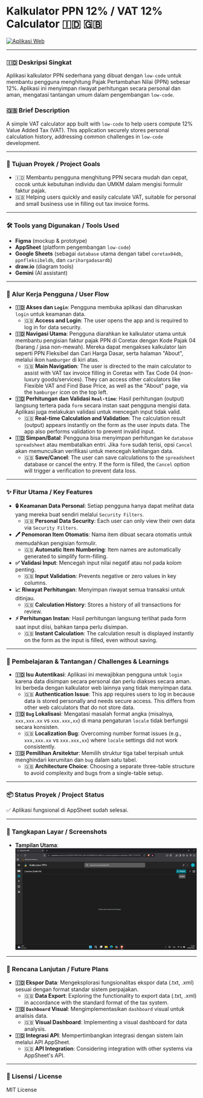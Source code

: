 # Kalkulator PPN 12% / VAT 12% Calculator 🇮🇩 🇬🇧

[![Aplikasi Web](https://img.shields.io/badge/Aplikasi_Web-Buka_Aplikasi-blue)](https://www.appsheet.com/start/c6b2645b-0d30-430a-ae0a-5956d68abd3c)

---

### 🇮🇩 Deskripsi Singkat
Aplikasi kalkulator PPN sederhana yang dibuat dengan `low-code` untuk membantu pengguna menghitung Pajak Pertambahan Nilai (PPN) sebesar 12%. Aplikasi ini menyimpan riwayat perhitungan secara personal dan aman, mengatasi tantangan umum dalam pengembangan `low-code`.

### 🇬🇧 Brief Description
A simple VAT calculator app built with `low-code` to help users compute 12% Value Added Tax (VAT). This application securely stores personal calculation history, addressing common challenges in `low-code` development.

---

### 🎯 Tujuan Proyek / Project Goals

* 🇮🇩 Membantu pengguna menghitung PPN secara mudah dan cepat, cocok untuk kebutuhan individu dan UMKM dalam mengisi formulir faktur pajak.
* 🇬🇧 Helping users quickly and easily calculate VAT, suitable for personal and small business use in filling out tax invoice forms.

---

### 🛠️ Tools yang Digunakan / Tools Used

* **Figma** (mockup & prototype)
* **AppSheet** (platform pengembangan `low-code`)
* **Google Sheets** (sebagai `database` utama dengan tabel `coretax04db`, `ppnfleksibeldb`, dan `carihargadasardb`)
* **draw.io** (diagram tools)
* **Gemini** (AI assistant)

---

### 🚶 Alur Kerja Pengguna / User Flow

* **🇮🇩 Akses dan `Login`**: Pengguna membuka aplikasi dan diharuskan `login` untuk keamanan data.
  * 🇬🇧 **Access and Login**: The user opens the app and is required to log in for data security.
* **🇮🇩 Navigasi Utama**: Pengguna diarahkan ke kalkulator utama untuk membantu pengisian faktur pajak PPN di Coretax dengan Kode Pajak 04 (barang / jasa non-mewah). Mereka dapat mengakses kalkulator lain seperti PPN Fleksibel dan Cari Harga Dasar, serta halaman "About", melalui ikon `hamburger` di kiri atas.
  * 🇬🇧 **Main Navigation**: The user is directed to the main calculator to assist with VAT tax invoice filling in Coretax with Tax Code 04 (non-luxury goods/services). They can access other calculators like Flexible VAT and Find Base Price, as well as the "About" page, via the `hamburger` icon on the top left.
* **🇮🇩 Perhitungan dan Validasi `Real-time`**: Hasil perhitungan (output) langsung tertera pada `form` secara instan saat pengguna mengisi data. Aplikasi juga melakukan validasi untuk mencegah input tidak valid.
  * 🇬🇧 **Real-time Calculation and Validation**: The calculation result (output) appears instantly on the form as the user inputs data. The app also performs validation to prevent invalid input.
* **🇮🇩 Simpan/Batal**: Pengguna bisa menyimpan perhitungan ke `database` `spreadsheet` atau membatalkan entri. Jika `form` sudah terisi, opsi `Cancel` akan memunculkan verifikasi untuk mencegah kehilangan data.
  * 🇬🇧 **Save/Cancel**: The user can save calculations to the `spreadsheet` database or cancel the entry. If the form is filled, the `Cancel` option will trigger a verification to prevent data loss.

---

### ✨ Fitur Utama / Key Features

* **🔒 Keamanan Data Personal**: Setiap pengguna hanya dapat melihat data yang mereka buat sendiri melalui `Security Filters`.
  * 🇬🇧 **Personal Data Security**: Each user can only view their own data via `Security Filters`.
* **🖊️ Penomoran Item Otomatis**: Nama item dibuat secara otomatis untuk memudahkan pengisian formulir.
  * 🇬🇧 **Automatic Item Numbering**: Item names are automatically generated to simplify form-filling.
* **✅ Validasi Input**: Mencegah input nilai negatif atau nol pada kolom penting.
  * 🇬🇧 **Input Validation**: Prevents negative or zero values in key columns.
* **📈 Riwayat Perhitungan**: Menyimpan riwayat semua transaksi untuk ditinjau.
  * 🇬🇧 **Calculation History**: Stores a history of all transactions for review.
* **⚡ Perhitungan Instan**: Hasil perhitungan langsung terlihat pada form saat input diisi, bahkan tanpa perlu disimpan.
  * 🇬🇧 **Instant Calculation**: The calculation result is displayed instantly on the form as the input is filled, even without saving.

---

### 🧠 Pembelajaran & Tantangan / Challenges & Learnings

* **🇮🇩 Isu Autentikasi**: Aplikasi ini mewajibkan pengguna untuk `login` karena data disimpan secara personal dan perlu diakses secara aman. Ini berbeda dengan kalkulator web lainnya yang tidak menyimpan data.
  * 🇬🇧 **Authentication Issue**: This app requires users to log in because data is stored personally and needs secure access. This differs from other web calculators that do not store data.
* **🇮🇩 `Bug` Lokalisasi**: Mengatasi masalah format angka (misalnya, `xxx,xxx.xx` vs `xxx.xxx,xx`) di mana pengaturan `locale` tidak berfungsi secara konsisten.
  * 🇬🇧 **Localization Bug**: Overcoming number format issues (e.g., `xxx,xxx.xx` vs `xxx.xxx,xx`) where `locale` settings did not work consistently.
* **🇮🇩 Pemilihan Arsitektur**: Memilih struktur tiga tabel terpisah untuk menghindari kerumitan dan `bug` dalam satu tabel.
  * 🇬🇧 **Architecture Choice**: Choosing a separate three-table structure to avoid complexity and bugs from a single-table setup.

---

### 📦 Status Proyek / Project Status

✅ Aplikasi fungsional di AppSheet sudah selesai.

---

### 📸 Tangkapan Layar / Screenshots

* **Tampilan Utama**: <br>
![Gambar Tampilan Awal](assets/tampilan-awal.png)



---

### 🧠 Rencana Lanjutan / Future Plans

* **🇮🇩 Ekspor Data**: Mengeksplorasi fungsionalitas ekspor data (.txt, .xml) sesuai dengan format standar sistem perpajakan.
  * 🇬🇧 **Data Export**: Exploring the functionality to export data (.txt, .xml) in accordance with the standard format of the tax system.
* **🇮🇩 `Dashboard` Visual**: Mengimplementasikan `dashboard` visual untuk analisis data.
  * 🇬🇧 **Visual Dashboard**: Implementing a visual dashboard for data analysis.
* **🇮🇩 Integrasi API**: Mempertimbangkan integrasi dengan sistem lain melalui API AppSheet.
  * 🇬🇧 **API Integration**: Considering integration with other systems via AppSheet's API.

---

### 📁 Lisensi / License
MIT License
